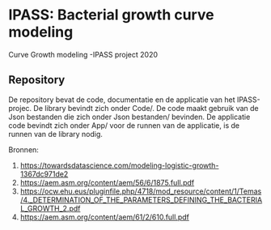 # IPASS: Bacterial growth curve modeling
Curve Growth modeling -IPASS project 2020 

## Repository

De repository bevat de code, documentatie en de applicatie van het IPASS-projec. De library bevindt zich onder Code/. De code maakt gebruik 
van de Json bestanden die zich onder Json bestanden/ bevinden. De applicatie code bevindt zich onder App/ voor de runnen van de applicatie,
is de runnen van de library nodig. 



Bronnen:

1. https://towardsdatascience.com/modeling-logistic-growth-1367dc971de2
2. https://aem.asm.org/content/aem/56/6/1875.full.pdf
3. https://ocw.ehu.eus/pluginfile.php/4718/mod_resource/content/1/Temas/4._DETERMINATION_OF_THE_PARAMETERS_DEFINING_THE_BACTERIAL_GROWTH_2.pdf
4. https://aem.asm.org/content/aem/61/2/610.full.pdf

